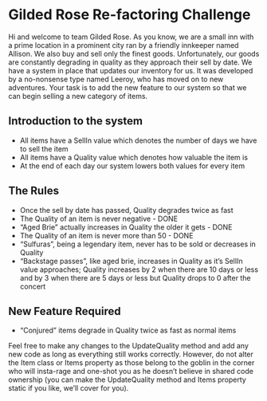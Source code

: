 # Gilded Rose Re-factoring Challenge
Hi and welcome to team Gilded Rose. As you know, we are a small inn with a prime location in a prominent city ran by a friendly innkeeper named Allison. We also buy and sell only the finest goods. Unfortunately, our goods are constantly degrading in quality as they approach their sell by date. We have a system in place that updates our inventory for us. It was developed by a no-nonsense type named Leeroy, who has moved on to new adventures. Your task is to add the new feature to our system so that we can begin selling a new category of items.

## Introduction to the system
* All items have a SellIn value which denotes the number of days we have to sell the item
* All items have a Quality value which denotes how valuable the item is
* At the end of each day our system lowers both values for every item

## The Rules
* Once the sell by date has passed, Quality degrades twice as fast
* The Quality of an item is never negative - DONE
* “Aged Brie” actually increases in Quality the older it gets - DONE
* The Quality of an item is never more than 50 - DONE
* “Sulfuras”, being a legendary item, never has to be sold or decreases in Quality
* “Backstage passes”, like aged brie, increases in Quality as it’s SellIn value approaches;
      Quality increases     by 2 when there are 10 days or less
                        and by 3 when there are 5 days or less
          but Quality drops to 0 after the concert

## New Feature Required
* “Conjured” items degrade in Quality twice as fast as normal items

Feel free to make any changes to the UpdateQuality method and add any new code as long as everything still works correctly. However, do not alter the Item class or Items property as those belong to the goblin in the corner who will insta-rage and one-shot you as he doesn’t believe in shared code ownership (you can make the UpdateQuality method and Items property static if you like, we’ll cover for you).
